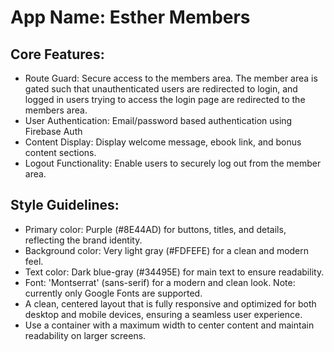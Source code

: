 # **App Name**: Esther Members

## Core Features:

- Route Guard: Secure access to the members area. The member area is gated such that unauthenticated users are redirected to login, and logged in users trying to access the login page are redirected to the members area.
- User Authentication: Email/password based authentication using Firebase Auth
- Content Display: Display welcome message, ebook link, and bonus content sections.
- Logout Functionality: Enable users to securely log out from the member area.

## Style Guidelines:

- Primary color: Purple (#8E44AD) for buttons, titles, and details, reflecting the brand identity.
- Background color: Very light gray (#FDFEFE) for a clean and modern feel.
- Text color: Dark blue-gray (#34495E) for main text to ensure readability.
- Font: 'Montserrat' (sans-serif) for a modern and clean look. Note: currently only Google Fonts are supported.
- A clean, centered layout that is fully responsive and optimized for both desktop and mobile devices, ensuring a seamless user experience.
- Use a container with a maximum width to center content and maintain readability on larger screens.